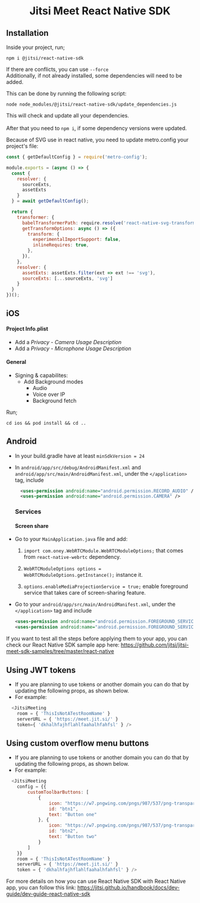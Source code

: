 # <p align="center">Jitsi Meet React Native SDK</p>


## Installation
Inside your project, run;
```console
npm i @jitsi/react-native-sdk
```
If there are conflicts, you can use ```--force```
<br/>Additionally, if not already installed, some dependencies will need to be added.

This can be done by running the following script:
```console
node node_modules/@jitsi/react-native-sdk/update_dependencies.js
```
This will check and update all your dependencies.<br/><br/>
After that you need to ```npm i```, if some dependency versions were updated.

 [comment]: # (These deps definitely need to be added manually, more could be neccesary)

Because of SVG use in react native, you need to update metro.config your project's file:

```javascript
const { getDefaultConfig } = require('metro-config');

module.exports = (async () => {
  const {
    resolver: {
      sourceExts,
      assetExts
    }
  } = await getDefaultConfig();

  return {
    transformer: {
      babelTransformerPath: require.resolve('react-native-svg-transformer'),
      getTransformOptions: async () => ({
        transform: {
          experimentalImportSupport: false,
          inlineRequires: true,
        },
      }),
    },
    resolver: {
      assetExts: assetExts.filter(ext => ext !== 'svg'),
      sourceExts: [...sourceExts, 'svg']
    }
  }
})();
```

## iOS

#### Project Info.plist
- Add a *Privacy - Camera Usage Description*
- Add a *Privacy - Microphone Usage Description*

#### General
- Signing & capabilites:
    - Add Background modes
        - Audio
        - Voice over IP
        - Background fetch

Run;
```console
cd ios && pod install && cd ..
```

## Android

- In your build.gradle have at least `minSdkVersion = 24`
- In `android/app/src/debug/AndroidManifest.xml` and `android/app/src/main/AndroidManifest.xml`, under the `</application>` tag, include
  ```xml
    <uses-permission android:name="android.permission.RECORD_AUDIO" />
    <uses-permission android:name="android.permission.CAMERA" />
  ```
  ### Services
    #### Screen share

- Go to your `MainApplication.java` file and add:
    1. `import com.oney.WebRTCModule.WebRTCModuleOptions;` that comes from `react-native-webrtc` dependency.

    2. `WebRTCModuleOptions options = WebRTCModuleOptions.getInstance();` instance it.
    3. `options.enableMediaProjectionService = true;` enable foreground service that takes care of screen-sharing feature.

- Go to your `android/app/src/main/AndroidManifest.xml`, under the `</application>` tag and include
    ```xml
   <uses-permission android:name="android.permission.FOREGROUND_SERVICE" />
   <uses-permission android:name="android.permission.FOREGROUND_SERVICE_MEDIA_PROJECTION" />
    ```

If you want to test all the steps before applying them to your app, you can check our React Native SDK sample app here:
https://github.com/jitsi/jitsi-meet-sdk-samples/tree/master/react-native


## Using JWT tokens
- If you are planning to use tokens or another domain you can do that by updating the following props, as shown below.
- For example:
```javascript
  <JitsiMeeting
    room = { 'ThisIsNotATestRoomName' }
    serverURL = { 'https://meet.jit.si/' }
    token={ 'dkhalhfajhflahlfaahalhfahfsl' } />
```

## Using custom overflow menu buttons
- If you are planning to use tokens or another domain you can do that by updating the following props, as shown below.
- For example:
```javascript
  <JitsiMeeting
    config = {{
        customToolbarButtons: [
            {
                icon: "https://w7.pngwing.com/pngs/987/537/png-transparent-download-downloading-save-basic-user-interface-icon-thumbnail.png",
                id: "btn1",
                text: "Button one"
            }, {
                icon: "https://w7.pngwing.com/pngs/987/537/png-transparent-download-downloading-save-basic-user-interface-icon-thumbnail.png",
                id: "btn2",
                text: "Button two"
            }
        ]
    }}
    room = { 'ThisIsNotATestRoomName' }
    serverURL = { 'https://meet.jit.si/' }
    token = { 'dkhalhfajhflahlfaahalhfahfsl' } />
```

For more details on how you can use React Native SDK with React Native app, you can follow this link:
https://jitsi.github.io/handbook/docs/dev-guide/dev-guide-react-native-sdk
